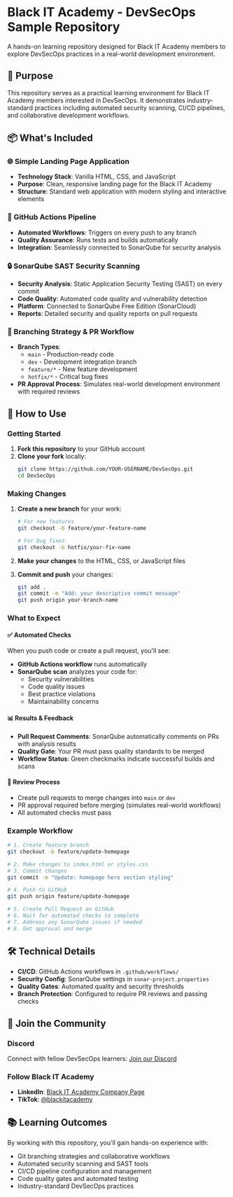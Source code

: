 # Black IT Academy - DevSecOps Sample Repository

A hands-on learning repository designed for Black IT Academy members to explore DevSecOps practices in a real-world development environment.

## 🎯 Purpose

This repository serves as a practical learning environment for Black IT Academy members interested in DevSecOps. It demonstrates industry-standard practices including automated security scanning, CI/CD pipelines, and collaborative development workflows.

## 📦 What's Included

### 🌐 Simple Landing Page Application
- **Technology Stack**: Vanilla HTML, CSS, and JavaScript
- **Purpose**: Clean, responsive landing page for the Black IT Academy
- **Structure**: Standard web application with modern styling and interactive elements

### 🔄 GitHub Actions Pipeline
- **Automated Workflows**: Triggers on every push to any branch
- **Quality Assurance**: Runs tests and builds automatically
- **Integration**: Seamlessly connected to SonarQube for security analysis

### 🔒 SonarQube SAST Security Scanning
- **Security Analysis**: Static Application Security Testing (SAST) on every commit
- **Code Quality**: Automated code quality and vulnerability detection
- **Platform**: Connected to SonarQube Free Edition (SonarCloud)
- **Reports**: Detailed security and quality reports on pull requests

### 🌿 Branching Strategy & PR Workflow
- **Branch Types**: 
  - `main` - Production-ready code
  - `dev` - Development integration branch
  - `feature/*` - New feature development
  - `hotfix/*` - Critical bug fixes
- **PR Approval Process**: Simulates real-world development environment with required reviews

## 🚀 How to Use

### Getting Started
1. **Fork this repository** to your GitHub account
2. **Clone your fork** locally:
   ```bash
   git clone https://github.com/YOUR-USERNAME/DevSecOps.git
   cd DevSecOps
   ```

### Making Changes
1. **Create a new branch** for your work:
   ```bash
   # For new features
   git checkout -b feature/your-feature-name
   
   # For bug fixes
   git checkout -b hotfix/your-fix-name
   ```

2. **Make your changes** to the HTML, CSS, or JavaScript files

3. **Commit and push** your changes:
   ```bash
   git add .
   git commit -m "Add: your descriptive commit message"
   git push origin your-branch-name
   ```

### What to Expect

#### ✅ Automated Checks
When you push code or create a pull request, you'll see:
- **GitHub Actions workflow** runs automatically
- **SonarQube scan** analyzes your code for:
  - Security vulnerabilities
  - Code quality issues
  - Best practice violations
  - Maintainability concerns

#### 📊 Results & Feedback
- **Pull Request Comments**: SonarQube automatically comments on PRs with analysis results
- **Quality Gate**: Your PR must pass quality standards to be merged
- **Workflow Status**: Green checkmarks indicate successful builds and scans

#### 🔄 Review Process
- Create pull requests to merge changes into `main` or `dev`
- PR approval required before merging (simulates real-world workflows)
- All automated checks must pass

### Example Workflow
```bash
# 1. Create feature branch
git checkout -b feature/update-homepage

# 2. Make changes to index.html or styles.css
# 3. Commit changes
git commit -m "Update: homepage hero section styling"

# 4. Push to GitHub
git push origin feature/update-homepage

# 5. Create Pull Request on GitHub
# 6. Wait for automated checks to complete
# 7. Address any SonarQube issues if needed
# 8. Get approval and merge
```

## 🛠️ Technical Details

- **CI/CD**: GitHub Actions workflows in `.github/workflows/`
- **Security Config**: SonarQube settings in `sonar-project.properties`
- **Quality Gates**: Automated quality and security thresholds
- **Branch Protection**: Configured to require PR reviews and passing checks

## 🤝 Join the Community

### Discord
Connect with fellow DevSecOps learners: [Join our Discord](https://discord.gg/45P6d53VsN)

### Follow Black IT Academy
- **LinkedIn**: [Black IT Academy Company Page](https://www.linkedin.com/company/black-it-academy/)
- **TikTok**: [@blackitacademy](https://www.tiktok.com/@blackitacademy?_t=ZP-8yJ57nwN8Ws&_r=1)

## 📚 Learning Outcomes

By working with this repository, you'll gain hands-on experience with:
- Git branching strategies and collaborative workflows
- Automated security scanning and SAST tools
- CI/CD pipeline configuration and management
- Code quality gates and automated testing
- Industry-standard DevSecOps practices